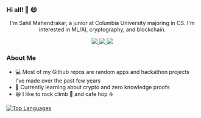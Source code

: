 ### Hi all! 👋 😄

<p align='center'>
  I'm Sahil Mahendrakar, a junior at Columbia University majoring in CS. I'm interested in ML/AI, cryptography, and blockchain. 
</p>


<p align='center'>
<a href="https://www.github.com/sahilmahendrakar">
    <img src="https://img.shields.io/badge/GitHub-100000?style=for-the-badge&logo=github&logoColor=white" />
</a>
<a href="https://www.linkedin.com/in/sahil-mahendrakar/">
    <img src="https://img.shields.io/badge/linkedin-%230077B5.svg?&style=for-the-badge&logo=linkedin&logoColor=white" />
</a>
<a href="https://instagram.com/sahilmahendrakar">
    <img src="https://img.shields.io/badge/instagram-%23E4405F.svg?&style=for-the-badge&logo=instagram&logoColor=white" />        
</a>
</p>

### About Me
- 💻 Most of my Github repos are random apps and hackathon projects I've made over the past few years
- :brain: Currently learning about crypto and zero knowledge proofs
- :laughing: I like to rock climb 🧗 and cafe hop :coffee:

[![Top Languages](https://github-readme-stats.vercel.app/api/top-langs/?username=sahilmahendrakar)](https://github.com/sahilmahendrakar/github-readme-stats)

<!--
**sahilmahendrakar/sahilmahendrakar** is a ✨ _special_ ✨ repository because its `README.md` (this file) appears on your GitHub profile.

Here are some ideas to get you started:

- 🔭 I’m currently working on ...
- 🌱 I’m currently learning ...
- 👯 I’m looking to collaborate on ...
- 🤔 I’m looking for help with ...
- 💬 Ask me about ...
- 📫 How to reach me: ...
- 😄 Pronouns: ...
- ⚡ Fun fact: ...
-->
